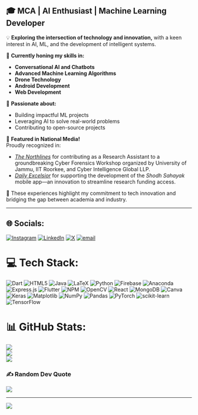 ## 🎓 MCA | AI Enthusiast | Machine Learning Developer

💡 **Exploring the intersection of technology and innovation,** with a keen interest in AI, ML, and the development of intelligent systems.

🌱 **Currently honing my skills in:** 
- **Conversational AI and Chatbots** 
- **Advanced Machine Learning Algorithms**
- **Drone Technology**
- **Android Development**
- **Web Development**

🚀 **Passionate about:** 
- Building impactful ML projects 
- Leveraging AI to solve real-world problems 
- Contributing to open-source projects


🎉 **Featured in National Media!**  
Proudly recognized in:
- [*The Northlines*](https://www.pressreader.com/india/the-northlines/20250505/281582361508527) for contributing as a Research Assistant to a groundbreaking Cyber Forensics Workshop organized by University of Jammu, IIT Roorkee, and Cyber Intelligence Global LLP.
- [*Daily Excelsior*](https://www.dailyexcelsior.com/ju-launches-shodh-sahayak-app-to-boost-research-funding-access/) for supporting the development of the *Shodh Sahayak* mobile app—an innovation to streamline research funding access.

🚀 These experiences highlight my commitment to tech innovation and bridging the gap between academia and industry.


---



## 🌐 Socials:
[![Instagram](https://img.shields.io/badge/Instagram-%23E4405F.svg?logo=Instagram&logoColor=white)](https://instagram.com/mohsxn_hassan) [![LinkedIn](https://img.shields.io/badge/LinkedIn-%230077B5.svg?logo=linkedin&logoColor=white)](https://linkedin.com/in/imohsinhassan) [![X](https://img.shields.io/badge/X-black.svg?logo=X&logoColor=white)](https://x.com/mohsxn_hassan) [![email](https://img.shields.io/badge/Email-D14836?logo=gmail&logoColor=white)](mailto:MOHSINHASSAN@OUTLOOK.IN) 

# 💻 Tech Stack:
![Dart](https://img.shields.io/badge/dart-%230175C2.svg?style=for-the-badge&logo=dart&logoColor=white) ![HTML5](https://img.shields.io/badge/html5-%23E34F26.svg?style=for-the-badge&logo=html5&logoColor=white) ![Java](https://img.shields.io/badge/java-%23ED8B00.svg?style=for-the-badge&logo=openjdk&logoColor=white) ![LaTeX](https://img.shields.io/badge/latex-%23008080.svg?style=for-the-badge&logo=latex&logoColor=white) ![Python](https://img.shields.io/badge/python-3670A0?style=for-the-badge&logo=python&logoColor=ffdd54) ![Firebase](https://img.shields.io/badge/firebase-%23039BE5.svg?style=for-the-badge&logo=firebase) ![Anaconda](https://img.shields.io/badge/Anaconda-%2344A833.svg?style=for-the-badge&logo=anaconda&logoColor=white) ![Express.js](https://img.shields.io/badge/express.js-%23404d59.svg?style=for-the-badge&logo=express&logoColor=%2361DAFB) ![Flutter](https://img.shields.io/badge/Flutter-%2302569B.svg?style=for-the-badge&logo=Flutter&logoColor=white) ![NPM](https://img.shields.io/badge/NPM-%23CB3837.svg?style=for-the-badge&logo=npm&logoColor=white) ![OpenCV](https://img.shields.io/badge/opencv-%23white.svg?style=for-the-badge&logo=opencv&logoColor=white) ![React](https://img.shields.io/badge/react-%2320232a.svg?style=for-the-badge&logo=react&logoColor=%2361DAFB) ![MongoDB](https://img.shields.io/badge/MongoDB-%234ea94b.svg?style=for-the-badge&logo=mongodb&logoColor=white) ![Canva](https://img.shields.io/badge/Canva-%2300C4CC.svg?style=for-the-badge&logo=Canva&logoColor=white) ![Keras](https://img.shields.io/badge/Keras-%23D00000.svg?style=for-the-badge&logo=Keras&logoColor=white) ![Matplotlib](https://img.shields.io/badge/Matplotlib-%23ffffff.svg?style=for-the-badge&logo=Matplotlib&logoColor=black) ![NumPy](https://img.shields.io/badge/numpy-%23013243.svg?style=for-the-badge&logo=numpy&logoColor=white) ![Pandas](https://img.shields.io/badge/pandas-%23150458.svg?style=for-the-badge&logo=pandas&logoColor=white) ![PyTorch](https://img.shields.io/badge/PyTorch-%23EE4C2C.svg?style=for-the-badge&logo=PyTorch&logoColor=white) ![scikit-learn](https://img.shields.io/badge/scikit--learn-%23F7931E.svg?style=for-the-badge&logo=scikit-learn&logoColor=white) ![TensorFlow](https://img.shields.io/badge/TensorFlow-%23FF6F00.svg?style=for-the-badge&logo=TensorFlow&logoColor=white)
# 📊 GitHub Stats:
![](https://github-readme-stats.vercel.app/api?username=mohsinhassan617&theme=synthwave&hide_border=false&include_all_commits=true&count_private=true)<br/>
![](https://nirzak-streak-stats.vercel.app/?user=mohsinhassan617&theme=synthwave&hide_border=false)<br/>
![](https://github-readme-stats.vercel.app/api/top-langs/?username=mohsinhassan617&theme=synthwave&hide_border=false&include_all_commits=true&count_private=true&layout=compact)

### ✍️ Random Dev Quote
![](https://quotes-github-readme.vercel.app/api?type=horizontal&theme=merko)

---
[![](https://visitcount.itsvg.in/api?id=mohsinhassan617&icon=0&color=6)](https://visitcount.itsvg.in)

<!-- Proudly created with GPRM ( https://gprm.itsvg.in ) -->
